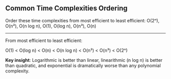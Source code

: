 ## Common Time Complexities Ordering

Order these time complexities from most efficient to least efficient: O(2ⁿ), O(n²), O(n log n), O(1), O(log n), O(n³), O(n)

---

From most efficient to least efficient:

O(1) < O(log n) < O(n) < O(n log n) < O(n²) < O(n³) < O(2ⁿ)

**Key insight**: Logarithmic is better than linear, linearithmic (n log n) is better than quadratic, and exponential is dramatically worse than any polynomial complexity.

